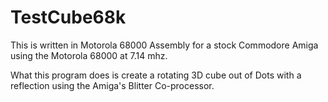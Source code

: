 # TestCube68k
This is written in Motorola 68000 Assembly for a stock Commodore Amiga using the Motorola 68000 at 7.14 mhz.

What this program does is create a rotating 3D cube out of Dots with a reflection using the Amiga's Blitter Co-processor. 
